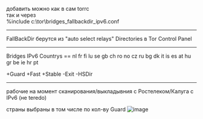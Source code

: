
добавить можно как в сам torrc\
так и через\
%include c:\\tor\\bridges_fallbackdir_ipv6.conf 

---

FallBackDir берутся из "auto select relays" Directories в Tor Control Panel

---

Bridges IPv6 Countrys == nl fr fi lu se gb ch ro no cz ru bg dk it is es at hu gr be ie hr pt

+Guard +Fast +Stable
-Exit -HSDir

---

рабочие на момент сканирования/выкладывния с Ростелеком/Калуга с IPv6 (не teredo)

страны выбраны в том числе по кол-ву Guard
![image](https://github.com/LeonMskRu/arti_windows/assets/67465011/9546c60f-8c95-4020-8778-4453fe8a6017)

